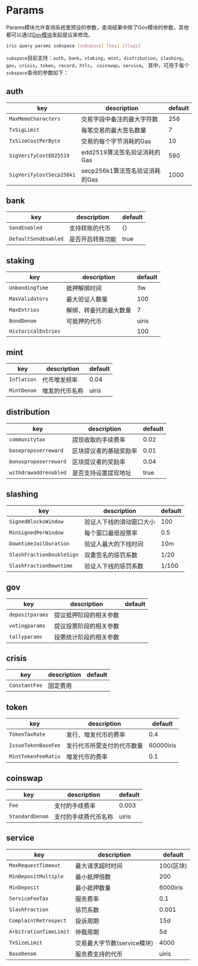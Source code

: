 # Params

Params模块允许查询系统里预设的参数，查询结果中除了Gov模块的参数，其他都可以通过[Gov模块](./gov.md)发起提议来修改。

```bash
iris query params subspace [subspace] [key] [flags]
```

`subspace`目前支持：`auth`，`bank`，`staking`，`mint`，`distribution`，`slashing`，`gov`，`crisis`，`token`，`record`，`htlc`， `coinswap`，`service`。
其中，可用于每个`subspace`查询的参数如下：

## auth

| key                      | description                    | default |
| ------------------------ | ------------------------------ | ------- |
| `MaxMemoCharacters`      | 交易字段中备注的最大字符数     | 256     |
| `TxSigLimit`             | 每笔交易的最大签名数量         | 7       |
| `TxSizeCostPerByte`      | 交易的每个字节消耗的Gas        | 10      |
| `SigVerifyCostED25519`   | edd2519算法签名验证消耗的Gas   | 590     |
| `SigVerifyCostSecp256k1` | secp256k1算法签名验证消耗的Gas | 1000    |

## bank

| key                  | description      | default |
| -------------------- | ---------------- | ------- |
| `SendEnabled`        | 支持转账的代币   | {}      |
| `DefaultSendEnabled` | 是否开启转账功能 | true    |

## staking

| key                 | description            | default |
| ------------------- | ---------------------- | ------- |
| `UnbondingTime`     | 抵押解绑时间           | 3w      |
| `MaxValidators`     | 最大验证人数量         | 100     |
| `MaxEntries`        | 解绑、转委托的最大数量 | 7       |
| `BondDenom`         | 可抵押的代币           | uiris   |
| `HistoricalEntries` |                        | 100     |

## mint

| key         | description    | default |
| ----------- | -------------- | ------- |
| `Inflation` | 代币增发频率   | 0.04    |
| `MintDenom` | 增发的代币名称 | uiris   |

## distribution

| key                   | description            | default |
| --------------------- | ---------------------- | ------- |
| `communitytax`        | 提现收取的手续费率     | 0.02    |
| `baseproposerreward`  | 区块提议者的基础奖励率 | 0.01    |
| `bonusproposerreward` | 区块提议者的奖励率     | 0.04    |
| `withdrawaddrenabled` | 是否支持设置提现地址   | true    |

## slashing

| key                       | description              | default |
| ------------------------- | ------------------------ | ------- |
| `SignedBlocksWindow`      | 验证人下线的滑动窗口大小 | 100     |
| `MinSignedPerWindow`      | 每个窗口最低投票率       | 0.5     |
| `DowntimeJailDuration`    | 验证人最大的下线时间     | 10m     |
| `SlashFractionDoubleSign` | 双重签名的惩罚系数       | 1/20    |
| `SlashFractionDowntime`   | 验证人下线的惩罚系数     | 1/100   |

## gov

| key             | description            | default |
| --------------- | ---------------------- | ------- |
| `depositparams` | 提议抵押阶段的相关参数 |         |
| `votingparams`  | 提议投票阶段的相关参数 |         |
| `tallyparams`   | 投票统计阶段的相关参数 |         |

## crisis

| key           | description | default |
| ------------- | ----------- | ------- |
| `ConstantFee` | 固定费用    |         |

## token

| key                 | description                | default   |
| ------------------- | -------------------------- | --------- |
| `TokenTaxRate`      | 发行、增发代币的费率       | 0.4       |
| `IssueTokenBaseFee` | 发行代币所需支付的代币数量 | 60000iris |
| `MintTokenFeeRatio` | 增发代币的费率             | 0.1       |

## coinswap

| key             | description          | default |
| --------------- | -------------------- | ------- |
| `Fee`           | 支付的手续费率       | 0.003   |
| `StandardDenom` | 支付的手续费代币名称 | uiris   |

## service

| key                    | description                 | default   |
| ---------------------- | --------------------------- | --------- |
| `MaxRequestTimeout`    | 最大请求超时时间            | 100(区块) |
| `MinDepositMultiple`   | 最小抵押倍数                | 200       |
| `MinDeposit`           | 最小抵押数量                | 6000iris  |
| `ServiceFeeTax`        | 服务费率                    | 0.1       |
| `SlashFraction`        | 惩罚系数                    | 0.001     |
| `ComplaintRetrospect`  | 投诉周期                    | 15d       |
| `ArbitrationTimeLimit` | 仲裁周期                    | 5d        |
| `TxSizeLimit`          | 交易最大字节数(service模块) | 4000      |
| `BaseDenom`            | 服务费支持的代币            | uiris     |
